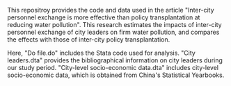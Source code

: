 This repositroy provides the code and data used in the article "Inter-city personnel exchange is more effective than policy transplantation at reducing water pollution".
This research estimates the impacts of inter-city personnel exchange of city leaders on firm water pollution, and compares the effects with those of inter-city policy transplantation.

Here, "Do file.do" includes the Stata code used for analysis.
"City leaders.dta" provides the bibliographical information on city leaders during our study period.
"City-level socio-economic data.dta" includes city-level socio-economic data, which is obtained from China's Statistical Yearbooks.
